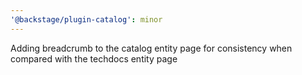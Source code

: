 ```yaml
---
'@backstage/plugin-catalog': minor
---
```


Adding breadcrumb to the catalog entity page for consistency when compared with the techdocs entity page
